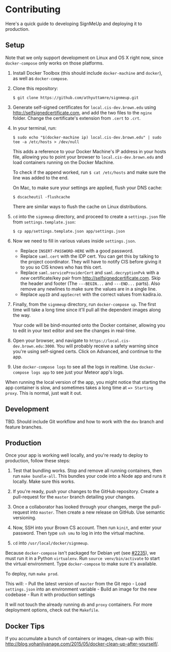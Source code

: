 # Contributing

Here's a quick guide to developing SignMeUp and deploying it to production.

## Setup

Note that we only support development on Linux and OS X right now, since
`docker-compose` only works on those platforms.

1. Install Docker Toolbox (this should include `docker-machine` and `docker`),
   as well as `docker-compose`.

2. Clone this repository:

   ```shell
   $ git clone https://github.com/athyuttamre/signmeup.git
   ```

3. Generate self-signed certificates for `local.cis-dev.brown.edu` using
   http://selfsignedcertificate.com, and add the two files to the `nginx` folder. Change the certificate's extension from `.cert` to `.crt`.

4. In your terminal, run:

   ```shell
   $ sudo echo "$(docker-machine ip) local.cis-dev.brown.edu" | sudo tee -a /etc/hosts > /dev/null
   ```

   This adds a reference to your Docker Machine's IP address in your hosts file, allowing you
   to point your browser to `local.cis-dev.brown.edu` and load containers running on the Docker Machine.

   To check if the append worked, run `$ cat /etc/hosts` and make sure the line was added to the end.

   On Mac, to make sure your settings are applied, flush your DNS cache:

   ```shell
   $ dscacheutil -flushcache
   ```

   There are similar ways to flush the cache on Linux distributions.

5. `cd` into the `signmeup` directory, and proceed to create a `settings.json` file
   from `settings.template.json`:

    ```shell
    $ cp app/settings.template.json app/settings.json
    ```

6. Now we need to fill in various values inside `settings.json`.

   - Replace `INSERT-PASSWORD-HERE` with a good password.
   - Replace `saml.cert` with the IDP cert. You can get this by talking to the
     project coordinator. They will have to notify CIS before giving it to you
     so CIS knows who has this cert.
   - Replace `saml.serviceProviderCert` and `saml.decryptionPvk` with a *new*
     certificate/key pair from http://selfsignedcertificate.com. Skip the header
     and footer (The `---BEGIN...` and `---END...` parts). Also remove any newlines
     to make sure the values are in a single line.
   - Replace `appID` and `appSecret` with the correct values from kadira.io.

7. Finally, from the `signmeup` directory, run `docker-compose up`. The first
   time will take a long time since it'll pull all the dependent images along
   the way.

   Your code will be bind-mounted onto the Docker container, allowing
   you to edit in your text editor and see the changes in real-time.

8. Open your browser, and navigate to `https://local.cis-dev.brown.edu:3000`. You
   will probably receive a safety warning since you're using self-signed certs.
   Click on Advanced, and continue to the app.

9. Use `docker-compose logs` to see all the logs in realtime. Use
   `docker-compose logs app` to see just your Meteor app's logs.

<!-- TODO: Figure out Git workflow including the dev branch. -->

When running the local version of the app, you might notice that starting the
app container is slow, and sometimes takes a long time at `=> Starting proxy`.
This is normal, just wait it out.

## Development

TBD. Should include Git workflow and how to work with the `dev` branch and
feature branches.

## Production

Once your app is working well locally, and you're ready to deploy to production,
follow these steps:

1. Test that bundling works. Stop and remove all running containers, then run
   `make bundle-all`. This bundles your code into a Node app and runs it locally.
   Make sure this works.

2. If you're ready, push your changes to the GitHub repository.
   Create a pull-request for the `master` branch detailing your changes.

2. Once a collaborator has looked through your changes, merge the pull-request
   into `master`. Then create a new release on GitHub. Use semantic versioning.

3. Now, SSH into your Brown CS account. Then run `kinit`, and enter your password.
   Then type `ssh smu` to log in into the virtual machine.

4. `cd` into `/usr/local/docker/signmeup`.

  Because `docker-compose` isn't packaged for Debian yet
  (see [#2235](https://github.com/docker/compose/issues/2235)), we must run it in
  a Python `virtualenv`. Run `source venv/bin/activate` to start the virtual environment.
  Type `docker-compose` to make sure it's available.

   To deploy, run `make prod`.

   This will:
    - Pull the latest version of `master` from the Git repo
    - Load `settings.json` into an environment variable
    - Build an image for the new codebase
    - Run it with production settings

  It will not touch the already running `db` and `proxy` containers. For more
  deployment options, check out the `Makefile`.

## Docker Tips

If you accumulate a bunch of containers or images, clean-up with this: http://blog.yohanliyanage.com/2015/05/docker-clean-up-after-yourself/.
